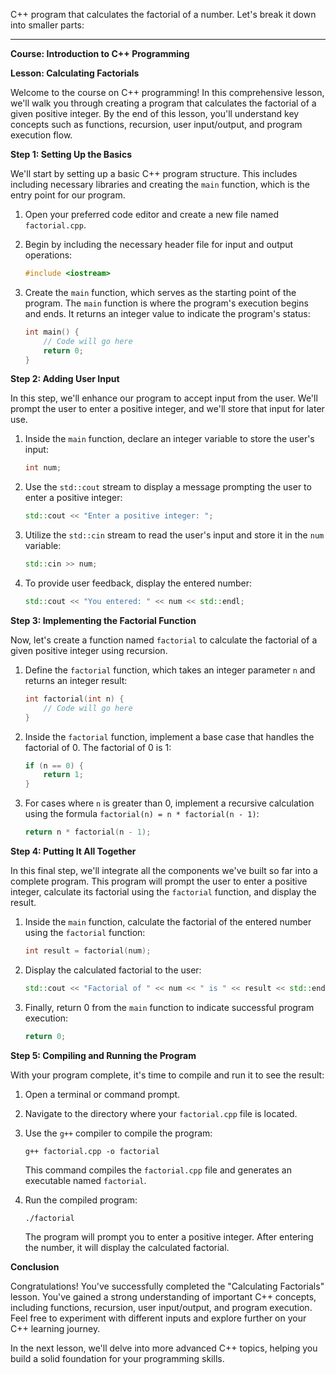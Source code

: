 C++ program that calculates the factorial of a number. Let's break it down into smaller parts:

---

**Course: Introduction to C++ Programming**

**Lesson: Calculating Factorials**

Welcome to the course on C++ programming! In this comprehensive lesson, we'll walk you through creating a program that calculates the factorial of a given positive integer. By the end of this lesson, you'll understand key concepts such as functions, recursion, user input/output, and program execution flow.

**Step 1: Setting Up the Basics**

We'll start by setting up a basic C++ program structure. This includes including necessary libraries and creating the `main` function, which is the entry point for our program.

1. Open your preferred code editor and create a new file named `factorial.cpp`.

2. Begin by including the necessary header file for input and output operations:
   
   ```cpp
   #include <iostream>
   ```

3. Create the `main` function, which serves as the starting point of the program. The `main` function is where the program's execution begins and ends. It returns an integer value to indicate the program's status:

   ```cpp
   int main() {
       // Code will go here
       return 0;
   }
   ```

**Step 2: Adding User Input**

In this step, we'll enhance our program to accept input from the user. We'll prompt the user to enter a positive integer, and we'll store that input for later use.

1. Inside the `main` function, declare an integer variable to store the user's input:
   
   ```cpp
   int num;
   ```

2. Use the `std::cout` stream to display a message prompting the user to enter a positive integer:
   
   ```cpp
   std::cout << "Enter a positive integer: ";
   ```

3. Utilize the `std::cin` stream to read the user's input and store it in the `num` variable:
   
   ```cpp
   std::cin >> num;
   ```

4. To provide user feedback, display the entered number:
   
   ```cpp
   std::cout << "You entered: " << num << std::endl;
   ```

**Step 3: Implementing the Factorial Function**

Now, let's create a function named `factorial` to calculate the factorial of a given positive integer using recursion.

1. Define the `factorial` function, which takes an integer parameter `n` and returns an integer result:

   ```cpp
   int factorial(int n) {
       // Code will go here
   }
   ```

2. Inside the `factorial` function, implement a base case that handles the factorial of 0. The factorial of 0 is 1:

   ```cpp
   if (n == 0) {
       return 1;
   }
   ```

3. For cases where `n` is greater than 0, implement a recursive calculation using the formula `factorial(n) = n * factorial(n - 1)`:

   ```cpp
   return n * factorial(n - 1);
   ```

**Step 4: Putting It All Together**

In this final step, we'll integrate all the components we've built so far into a complete program. This program will prompt the user to enter a positive integer, calculate its factorial using the `factorial` function, and display the result.

1. Inside the `main` function, calculate the factorial of the entered number using the `factorial` function:

   ```cpp
   int result = factorial(num);
   ```

2. Display the calculated factorial to the user:

   ```cpp
   std::cout << "Factorial of " << num << " is " << result << std::endl;
   ```

3. Finally, return 0 from the `main` function to indicate successful program execution:

   ```cpp
   return 0;
   ```

**Step 5: Compiling and Running the Program**

With your program complete, it's time to compile and run it to see the result:

1. Open a terminal or command prompt.

2. Navigate to the directory where your `factorial.cpp` file is located.

3. Use the `g++` compiler to compile the program:

   ```
   g++ factorial.cpp -o factorial
   ```

   This command compiles the `factorial.cpp` file and generates an executable named `factorial`.

4. Run the compiled program:

   ```
   ./factorial
   ```

   The program will prompt you to enter a positive integer. After entering the number, it will display the calculated factorial.

**Conclusion**

Congratulations! You've successfully completed the "Calculating Factorials" lesson. You've gained a strong understanding of important C++ concepts, including functions, recursion, user input/output, and program execution. Feel free to experiment with different inputs and explore further on your C++ learning journey.

In the next lesson, we'll delve into more advanced C++ topics, helping you build a solid foundation for your programming skills.